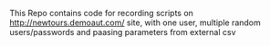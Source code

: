 This Repo contains code for recording scripts on http://newtours.demoaut.com/ site, with one user, multiple random users/passwords and paasing parameters from external csv
